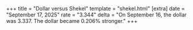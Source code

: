 +++
title = "Dollar versus Shekel"
template = "shekel.html"
[extra]
date = "September 17, 2025"
rate = "3.344"
delta = "On September 16, the dollar was 3.337. The dollar became 0.206% stronger."
+++
